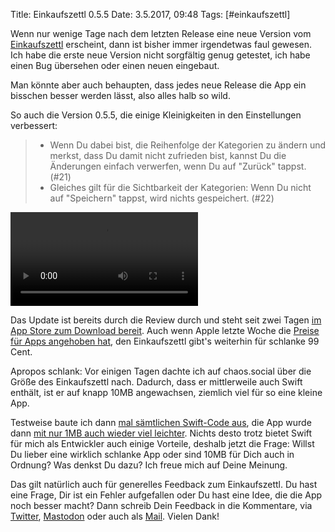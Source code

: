 Title: Einkaufszettl 0.5.5
Date: 3.5.2017, 09:48
Tags: [#einkaufszettl]

Wenn nur wenige Tage nach dem letzten Release eine neue Version vom [Einkaufszettl](https://bullenscheisse.de/einkaufszettl/) erscheint, dann ist bisher immer irgendetwas faul gewesen. Ich habe die erste neue Version nicht sorgfältig genug getestet, ich habe einen Bug übersehen oder einen neuen eingebaut. 

Man könnte aber auch behaupten, dass jedes neue Release die App ein bisschen besser werden lässt, also alles halb so wild.

So auch die Version 0.5.5, die einige Kleinigkeiten in den Einstellungen verbessert:

> - Wenn Du dabei bist, die Reihenfolge der Kategorien zu ändern und merkst, dass Du damit nicht zufrieden bist, kannst Du die Änderungen einfach verwerfen, wenn Du auf "Zurück" tappst. (#21)
> - Gleiches gilt für die Sichtbarkeit der Kategorien: Wenn Du nicht auf "Speichern" tappst, wird nichts gespeichert. (#22)

![Kurzes Video, das die Änderungen in der neuesten Version vom Einkaufszettl zeigt.](/img/Einkaufszettl_0_5_5.m4v)

Das Update ist bereits durch die Review durch und steht seit zwei Tagen [im App Store zum Download bereit](https://itunes.apple.com/de/app/einkaufszettl/id1016435355?l=de&ls=1&mt=8). Auch wenn Apple letzte Woche die [Preise für Apps angehoben hat](https://www.heise.de/newsticker/meldung/Viele-iPhone-Apps-nun-teurer-3701488.html), den Einkaufszettl gibt's weiterhin für schlanke 99 Cent.

Apropos schlank: Vor einigen Tagen dachte ich auf chaos.social über die Größe des Einkaufszettl nach. Dadurch, dass er mittlerweile auch Swift enthält, ist er auf knapp 10MB angewachsen, ziemlich viel für so eine kleine App.

Testweise baute ich dann [mal sämtlichen Swift-Code aus](https://chaos.social/@zeitschlag/77998), die App wurde dann [mit nur 1MB auch wieder viel leichter](https://chaos.social/@zeitschlag/99492). Nichts desto trotz bietet Swift für mich als Entwickler auch einige Vorteile, deshalb jetzt die Frage: Willst Du lieber eine wirklich schlanke App oder sind 10MB für Dich auch in Ordnung? Was denkst Du dazu? Ich freue mich auf Deine Meinung.

Das gilt natürlich auch für generelles Feedback zum Einkaufszettl. Du hast eine Frage, Dir ist ein Fehler aufgefallen oder Du hast eine Idee, die die App noch besser macht? Dann schreib Dein Feedback in die Kommentare, via [Twitter](https://twitter.com/zeitschlag), [Mastodon](https://chaos.social/@zeitschlag/) oder auch als [Mail](mailto:einkaufszettl@bullenscheisse.de). Vielen Dank!
